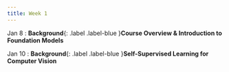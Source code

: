 ```yaml
---
title: Week 1
---
```


Jan 8
: **Background**{: .label .label-blue }**Course Overview & Introduction to Foundation Models**

Jan 10
: **Background**{: .label .label-blue }**Self-Supervised Learning for Computer Vision**
